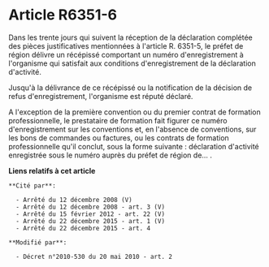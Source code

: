 # Article R6351-6

Dans les trente jours qui suivent la réception de la déclaration complétée des pièces justificatives mentionnées à l'article
R. 6351-5, le préfet de région délivre un récépissé comportant un numéro d'enregistrement à l'organisme qui satisfait aux
conditions d'enregistrement de la déclaration d'activité. 

Jusqu'à la délivrance de ce récépissé ou la notification de la décision de refus d'enregistrement, l'organisme est réputé
déclaré. 

A l'exception de la première convention ou du premier contrat de formation professionnelle, le prestataire de formation fait
figurer ce numéro d'enregistrement sur les conventions et, en l'absence de conventions, sur les bons de commandes ou
factures, ou les contrats de formation professionnelle qu'il conclut, sous la forme suivante :  déclaration d'activité
enregistrée sous le numéro auprès du préfet de région de... .

**Liens relatifs à cet article**

	**Cité par**:

	  - Arrêté du 12 décembre 2008 (V)
	  - Arrêté du 12 décembre 2008 - art. 3 (V)
	  - Arrêté du 15 février 2012 - art. 22 (V)
	  - Arrêté du 22 décembre 2015 - art. 1 (V)
	  - Arrêté du 22 décembre 2015 - art. 4

	**Modifié par**:

	  - Décret n°2010-530 du 20 mai 2010 - art. 2
